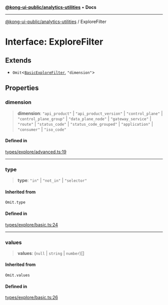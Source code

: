 [**@kong-ui-public/analytics-utilities**](../README.md) • **Docs**

***

[@kong-ui-public/analytics-utilities](../README.md) / ExploreFilter

# Interface: ExploreFilter

## Extends

- `Omit`\<[`BasicExploreFilter`](BasicExploreFilter.md), `"dimension"`\>

## Properties

### dimension

> **dimension**: `"api_product"` \| `"api_product_version"` \| `"control_plane"` \| `"control_plane_group"` \| `"data_plane_node"` \| `"gateway_service"` \| `"route"` \| `"status_code"` \| `"status_code_grouped"` \| `"application"` \| `"consumer"` \| `"iso_code"`

#### Defined in

[types/explore/advanced.ts:19](https://github.com/Kong/public-ui-components/blob/main/packages/analytics/analytics-utilities/src/types/explore/advanced.ts#L19)

***

### type

> **type**: `"in"` \| `"not_in"` \| `"selector"`

#### Inherited from

`Omit.type`

#### Defined in

[types/explore/basic.ts:24](https://github.com/Kong/public-ui-components/blob/main/packages/analytics/analytics-utilities/src/types/explore/basic.ts#L24)

***

### values

> **values**: (`null` \| `string` \| `number`)[]

#### Inherited from

`Omit.values`

#### Defined in

[types/explore/basic.ts:26](https://github.com/Kong/public-ui-components/blob/main/packages/analytics/analytics-utilities/src/types/explore/basic.ts#L26)
